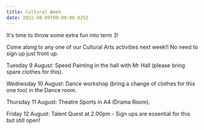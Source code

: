 ```yaml
---
title: Cultural Week
date: 2022-08-09T09:08:06.625Z
---
```

It's time to throw some extra fun into term 3!  

Come along to any one of our Cultural Arts activities next week!! No need to sign up just front up.



Tuesday 9 August: Speed Painting in the hall with Mr Hall (please bring spare clothes for this).

Wednesday 10 August: Dance workshop (bring a change of clothes for this one too) in the Dance room.

Thursday 11 August: Theatre Sports in A4 (Drama Room).


Friday 12 August: Talent Quest at 2.00pm - Sign ups are essential for this but still open!